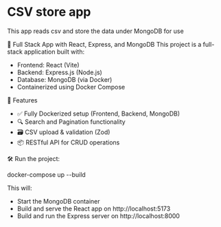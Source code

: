 # CSV store app
This app reads csv and store the data under MongoDB for use

🧩 Full Stack App with React, Express, and MongoDB
This project is a full-stack application built with:

- Frontend: React (Vite)
- Backend: Express.js (Node.js)
- Database: MongoDB (via Docker)
- Containerized using Docker Compose

🚀 Features

- ✅ Fully Dockerized setup (Frontend, Backend, MongoDB)
- 🔍 Search and Pagination functionality
- 🗃️ CSV upload & validation (Zod)
- 📦 RESTful API for CRUD operations

🛠️ Run the project:

docker-compose up --build

This will:

- Start the MongoDB container
- Build and serve the React app on http://localhost:5173
- Build and run the Express server on http://localhost:8000

